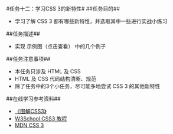 #任务十二：学习CSS 3的新特性#
##任务目的##
<ul>
    <li>学习了解 CSS 3 都有哪些新特性，并选取其中一些进行实战小练习</li>   
</ul>

##任务描述##
<ul>
    <li>实现 示例图（点击查看） 中的几个例子</li>
</ul>

##任务注意事项##
<ul>
    <li>本任务只涉及 HTML 及 CSS</li>
    <li>HTML 及 CSS 代码结构清晰、规范</li>
    <li>除了任务中的3个小任务，尽可能多地尝试 CSS 3 的其他新特性</li>

</ul>

##在线学习参考资料##
<ul>
    <li>
        <a href="https://book.douban.com/subject/25920727/" target="view_window" >
            《图解CSS3》
        </a>
    </li>
    <li>
        <a href="http://www.w3school.com.cn/css3/index.asp" target="view_window" >
             W3School CSS3 教程
        </a>
    </li>
    <li>
        <a href="https://developer.mozilla.org/zh-CN/docs/Web/CSS/CSS3" target="view_window" >
            MDN CSS 3
        </a>
    </li>
</ul>
